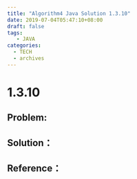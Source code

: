 ```yaml
---
title: "Algorithm4 Java Solution 1.3.10"
date: 2019-07-04T05:47:10+08:00
draft: false
tags:
   - JAVA
categories:
  - TECH
  - archives
---
```



# 1.3.10

## Problem:


## Solution：


## Reference：


